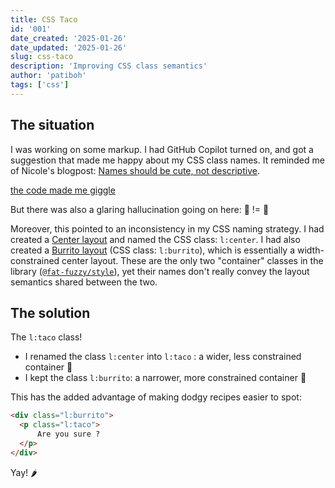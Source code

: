 ```yaml
---
title: CSS Taco
id: '001'
date_created: '2025-01-26'
date_updated: '2025-01-26'
slug: css-taco
description: 'Improving CSS class semantics'
author: 'patiboh'
tags: ['css']
---
```


## The situation

I was working on some markup. I had GitHub Copilot turned on, and got a suggestion that made me happy about my CSS class names. It reminded me of Nicole's blogpost: [Names should be cute, not descriptive](https://ntietz.com/blog/name-your-projects-cutesy-things/).

<div class="ff:callout magic:dante maki:block  ravioli:xs text:center font:xl shape:mellow"><a href="/media/css-taco" class="font:lg">the code made me giggle</a></div>

But there was also a glaring hallucination going on here: 🌮 != 🌯

Moreover, this pointed to an inconsistency in my CSS naming strategy.
I had created a [Center layout](https://every-layout.dev/layouts/center/) and named the CSS class: `l:center`.
I had also created a [Burrito layout](https://rocks.pages.dev/ui/layouts/Burrito) (CSS class: `l:burrito`), which is essentially a width- constrained center layout.
These are the only two "container" classes in the library ([`@fat-fuzzy/style`](https://rocks.pages.dev/doc/usage/style)), yet their names don't really convey the layout semantics shared between the two.

## The solution

The `l:taco` class!

- I renamed the class `l:center` into `l:taco` : a wider, less constrained container 🌮
- I kept the class `l:burrito`: a narrower, more constrained container 🌯

This has the added advantage of making dodgy recipes easier to spot:

```html
<div class="l:burrito">
  <p class="l:taco">
      Are you sure ?
  </p>
</div>
```

Yay! 🌶️
